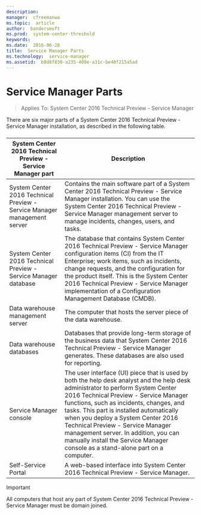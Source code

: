 ```yaml
---
description:  
manager:  cfreemanwa
ms.topic:  article
author:  bandersmsft
ms.prod:  system-center-threshold
keywords:  
ms.date:  2016-06-28
title:  Service Manager Parts
ms.technology:  service-manager
ms.assetid:  b8d8f830-a235-409e-a31c-be40f215a5ad
---
```


# Service Manager Parts

>Applies To: System Center 2016 Technical Preview - Service Manager

There are six major parts of a System Center 2016 Technical Preview - Service Manager installation, as described in the following table.

###

|System Center 2016 Technical Preview - Service Manager part|Description|
|----------------------------------------------------------------------|---------------|
|System Center 2016 Technical Preview - Service Manager management server|Contains the main software part of a System Center 2016 Technical Preview - Service Manager installation. You can use the  System Center 2016 Technical Preview - Service Manager management server to manage incidents, changes, users, and tasks.|
|System Center 2016 Technical Preview - Service Manager database|The database that contains  System Center 2016 Technical Preview - Service Manager configuration items (CI) from the IT Enterprise; work items, such as incidents, change requests, and the configuration for the product itself. This is the System Center 2016 Technical Preview - Service Manager implementation of a Configuration Management Database (CMDB).|
|Data warehouse management server|The computer that hosts the server piece of the data warehouse.|
|Data warehouse databases|Databases that provide long-term storage of the business data that System Center 2016 Technical Preview - Service Manager generates. These databases are also used for reporting.|
|Service Manager console|The user interface (UI) piece that is used by both the help desk analyst and the help desk administrator to perform System Center 2016 Technical Preview - Service Manager functions, such as incidents, changes, and tasks. This part is installed automatically when you deploy a  System Center 2016 Technical Preview - Service Manager management server. In addition, you can manually install the Service Manager console as a stand-alone part on a computer.|
|Self-Service Portal|A web-based interface into System Center 2016 Technical Preview - Service Manager.|

> [!IMPORTANT]
> All computers that host any part of System Center 2016 Technical Preview - Service Manager must be domain joined.



